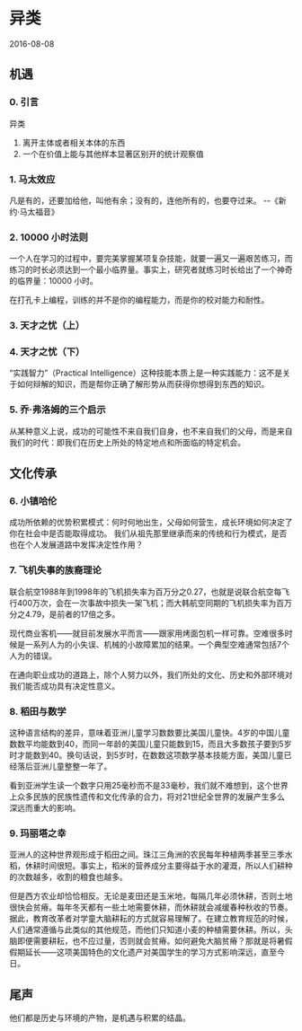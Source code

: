 # 异类
2016-08-08


## 机遇

### 0. 引言
异类
  1. 离开主体或者相关本体的东西
  2. 一个在价值上能与其他样本显著区别开的统计观察值


### 1. 马太效应
凡是有的，还要加给他，叫他有余；没有的，连他所有的，也要夺过来。
    --《新约·马太福音》


### 2. 10000 小时法则
一个人在学习的过程中，要完美掌握某项复杂技能，就要一遍又一遍艰苦练习，而练习的时长必须达到一个最小临界量。事实上，研究者就练习时长给出了一个神奇的临界量：10000 小时。

在打孔卡上编程，训练的并不是你的编程能力，而是你的校对能力和耐性。


### 3. 天才之忧（上）


### 4. 天才之忧（下）
“实践智力”（Practical Intelligence）这种技能本质上是一种实践能力：这不是关于如何辩解的知识，而是帮你正确了解形势从而获得你想得到东西的知识。


### 5. 乔·弗洛姆的三个启示
从某种意义上说，成功的可能性不来自我们自身，也不来自我们的父母，而是来自我们的时代：即我们在历史上所处的特定地点和所面临的特定机会。


## 文化传承

### 6. 小镇哈伦
成功所依赖的优势积累模式：何时何地出生，父母如何营生，成长环境如何决定了你在社会中是否能取得成功。
我们从祖先那里继承而来的传统和行为模式，是否也在个人发展道路中发挥决定性作用？


### 7. 飞机失事的族裔理论
联合航空1988年到1998年的飞机损失率为百万分之0.27，也就是说联合航空每飞行400万次，会在一次事故中损失一架飞机；而大韩航空同期的飞机损失率为百万分之4.79，是前者的17倍之多。

现代商业客机——就目前发展水平而言——跟家用烤面包机一样可靠。空难很多时候是一系列人为的小失误、机械的小故障累加的结果。一个典型空难通常包括7个人为的错误。

在通向职业成功的道路上，除个人努力以外，我们所处的文化、历史和外部环境对我们能否成功具有决定性意义。


### 8. 稻田与数学
这种语言结构的差异，意味着亚洲儿童学习数数要比美国儿童快。4岁的中国儿童数数平均能数到40，而同一年龄的美国儿童只能数到15，而且大多数孩子要到5岁时才能数到40。换句话说，到5岁时，在数数这项数学基本技能方面，美国儿童已经落后亚洲儿童整整一年了。

看到亚洲学生读一个数字只用25毫秒而不是33毫秒，我们就不难想到，这个世界上众多民族的民族性遗传和文化传承的合力，将对21世纪全世界的发展产生多么深远而重大的影响。


### 9. 玛丽塔之幸
亚洲人的这种世界观形成于稻田之间。珠江三角洲的农民每年种植两季甚至三季水稻，休耕时间很短。事实上，稻米的营养成分主要得益于水的灌溉，所以人们耕种的次数越多，收割的粮食也越多。

但是西方农业却恰恰相反。无论是麦田还是玉米地，每隔几年必须休耕，否则土地很快会贫瘠。每年冬天都有一些土地需要休耕，而休耕就会减缓春种秋收的节奏。据此，教育改革者对学童大脑耕耘的方式就容易理解了。在建立教育规范的时候，人们通常遵循与此类似的其他规范，而他们只知道小麦的种植需要休耕。所以，头脑即便需要耕耘，也不应过量，否则就会贫瘠。如何避免大脑贫瘠？那就是将暑假假期延长——这项美国特色的文化遗产对美国学生的学习方式影响深远，直至今日。

## 尾声
他们都是历史与环境的产物，是机遇与积累的结晶。
